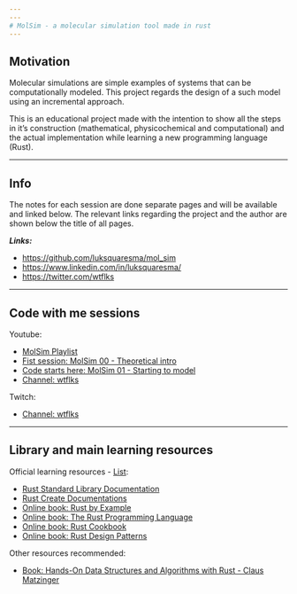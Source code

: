 ```yaml
---
---
# MolSim - a molecular simulation tool made in rust
---
```

## Motivation

Molecular simulations are simple examples of systems that can be computationally modeled. This project regards the design of a such model using an incremental approach. 

This is an educational project made with the intention to show all the steps in it’s construction (mathematical, physicochemical and computational) and the actual implementation while learning a new programming language (Rust).

---
## Info
The notes for each session are done separate pages and will be available and linked below. The relevant links regarding the project and the author are shown below the title of all pages.

***Links:***
- https://github.com/luksquaresma/mol_sim
- https://www.linkedin.com/in/luksquaresma/
- https://twitter.com/wtflks	
---
## Code with me sessions

Youtube:
- [MolSim Playlist](https://www.youtube.com/playlist?list=PLCMQbnjuJFBvr9jSHMxt7JkY6gzhoRbfo)
- [Fist session: MolSim 00 - Theoretical intro](https://youtu.be/PbO4YAI4ucY?si=Ffdb_2MA7TQPcyGZ)
- [Code starts here: MolSim 01 - Starting to model]()
- [Channel: wtflks](https://www.youtube.com/channel/UCPdG4uzocJnZC6CfZuugQRw)

Twitch:
- [Channel: wtflks](https://www.twitch.tv/wtflks)
---
## Library and main learning resources

Official learning resources - [List](https://www.rust-lang.org/learn):
- [Rust Standard Library Documentation](https://doc.rust-lang.org/std/index.html)
- [Rust Create Documentations](https://docs.rs/)
- [Online book: Rust by Example](https://doc.rust-lang.org/stable/rust-by-example/)
- [Online book: The Rust Programming Language](https://doc.rust-lang.org/book/)
- [Online book: Rust Cookbook](https://rust-lang-nursery.github.io/rust-cookbook/)
- [Online book: Rust Design Patterns](https://rust-unofficial.github.io/patterns/)

Other resources recommended:
- [Book: Hands-On Data Structures and Algorithms with Rust - Claus Matzinger](https://www.packtpub.com/product/hands-on-data-structures-and-algorithms-with-rust/9781788995528)
